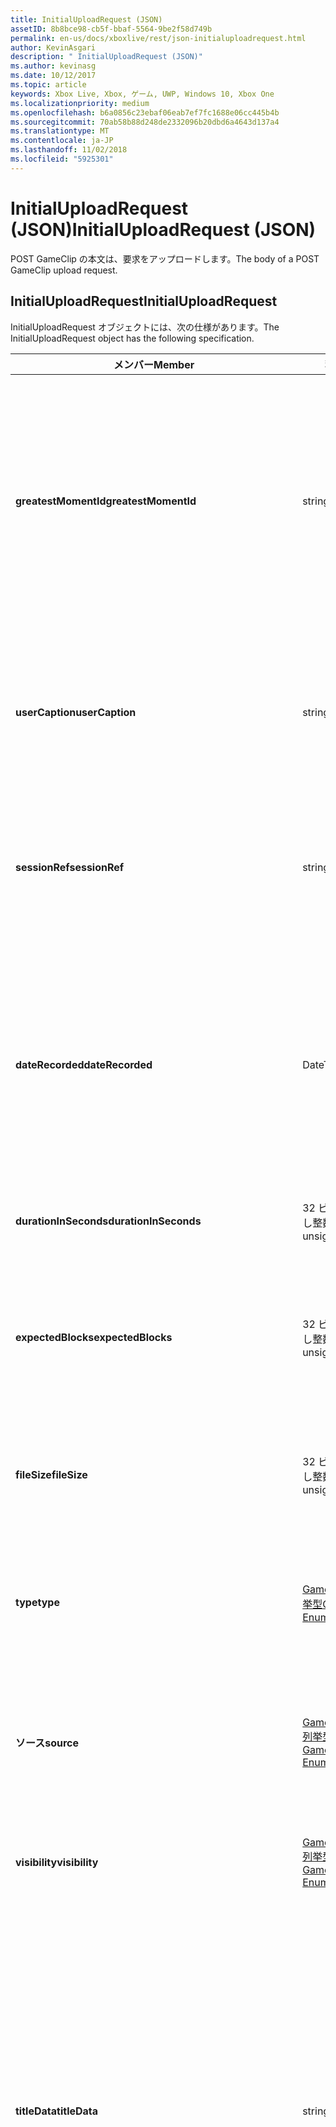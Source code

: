 ```yaml
---
title: InitialUploadRequest (JSON)
assetID: 8b8bce98-cb5f-bbaf-5564-9be2f58d749b
permalink: en-us/docs/xboxlive/rest/json-initialuploadrequest.html
author: KevinAsgari
description: " InitialUploadRequest (JSON)"
ms.author: kevinasg
ms.date: 10/12/2017
ms.topic: article
keywords: Xbox Live, Xbox, ゲーム, UWP, Windows 10, Xbox One
ms.localizationpriority: medium
ms.openlocfilehash: b6a0856c23ebaf06eab7ef7fc1688e06cc445b4b
ms.sourcegitcommit: 70ab58b88d248de2332096b20dbd6a4643d137a4
ms.translationtype: MT
ms.contentlocale: ja-JP
ms.lasthandoff: 11/02/2018
ms.locfileid: "5925301"
---
```

# <a name="initialuploadrequest-json"></a><span data-ttu-id="54b17-104">InitialUploadRequest (JSON)</span><span class="sxs-lookup"><span data-stu-id="54b17-104">InitialUploadRequest (JSON)</span></span>
<span data-ttu-id="54b17-105">POST GameClip の本文は、要求をアップロードします。</span><span class="sxs-lookup"><span data-stu-id="54b17-105">The body of a POST GameClip upload request.</span></span> 
<a id="ID4EN"></a>

 
## <a name="initialuploadrequest"></a><span data-ttu-id="54b17-106">InitialUploadRequest</span><span class="sxs-lookup"><span data-stu-id="54b17-106">InitialUploadRequest</span></span>
 
<span data-ttu-id="54b17-107">InitialUploadRequest オブジェクトには、次の仕様があります。</span><span class="sxs-lookup"><span data-stu-id="54b17-107">The InitialUploadRequest object has the following specification.</span></span>
 
| <span data-ttu-id="54b17-108">メンバー</span><span class="sxs-lookup"><span data-stu-id="54b17-108">Member</span></span>| <span data-ttu-id="54b17-109">種類</span><span class="sxs-lookup"><span data-stu-id="54b17-109">Type</span></span>| <span data-ttu-id="54b17-110">説明</span><span class="sxs-lookup"><span data-stu-id="54b17-110">Description</span></span>| 
| --- | --- | --- | 
| <b><span data-ttu-id="54b17-111">greatestMomentId</span><span class="sxs-lookup"><span data-stu-id="54b17-111">greatestMomentId</span></span></b>| <span data-ttu-id="54b17-112">string</span><span class="sxs-lookup"><span data-stu-id="54b17-112">string</span></span>| <span data-ttu-id="54b17-113">文字列は、テキストのクリップの名として使用する ID。</span><span class="sxs-lookup"><span data-stu-id="54b17-113">The string ID for the text to use as the name for the clip.</span></span> <span data-ttu-id="54b17-114">これの管理し、タイトルの開発者によってタイトルの構成ファイル内のローカライズされました。</span><span class="sxs-lookup"><span data-stu-id="54b17-114">This is managed and localized in the config file for the title by the developer of the title.</span></span>| 
| <b><span data-ttu-id="54b17-115">userCaption</span><span class="sxs-lookup"><span data-stu-id="54b17-115">userCaption</span></span></b>| <span data-ttu-id="54b17-116">string</span><span class="sxs-lookup"><span data-stu-id="54b17-116">string</span></span>| <span data-ttu-id="54b17-117">省略可能。</span><span class="sxs-lookup"><span data-stu-id="54b17-117">Optional.</span></span> <span data-ttu-id="54b17-118">ユーザーが入力したの代替名最大 250 文字の最大長のゲーム クリップされます。</span><span class="sxs-lookup"><span data-stu-id="54b17-118">Alternate user-entered name for game clip up to a maximum length of 250 characters.</span></span>| 
| <b><span data-ttu-id="54b17-119">sessionRef</span><span class="sxs-lookup"><span data-stu-id="54b17-119">sessionRef</span></span></b>| <span data-ttu-id="54b17-120">string</span><span class="sxs-lookup"><span data-stu-id="54b17-120">string</span></span>| <span data-ttu-id="54b17-121">省略可能。</span><span class="sxs-lookup"><span data-stu-id="54b17-121">Optional.</span></span> <span data-ttu-id="54b17-122">レコーディングの実行中になるゲーム セッションの参照です。</span><span class="sxs-lookup"><span data-stu-id="54b17-122">Game session reference during which the recording was done.</span></span>| 
| <b><span data-ttu-id="54b17-123">dateRecorded</span><span class="sxs-lookup"><span data-stu-id="54b17-123">dateRecorded</span></span></b>| <span data-ttu-id="54b17-124">DateTime</span><span class="sxs-lookup"><span data-stu-id="54b17-124">DateTime</span></span>| <span data-ttu-id="54b17-125">UTC で、レコーディングを開始した時刻。</span><span class="sxs-lookup"><span data-stu-id="54b17-125">The time the recording was started, in UTC.</span></span> <span data-ttu-id="54b17-126">ISO 8601 形式の文字列としてマーシャ リング (詳細については、<a href="http://www.w3.org/TR/NOTE-datetime">日付と時刻の形式</a>を参照) の書式を設定します。</span><span class="sxs-lookup"><span data-stu-id="54b17-126">Marshalled as a string in ISO 8601 format (see <a href="http://www.w3.org/TR/NOTE-datetime">Date and Time Formats</a> for more information).</span></span>| 
| <b><span data-ttu-id="54b17-127">durationInSeconds</span><span class="sxs-lookup"><span data-stu-id="54b17-127">durationInSeconds</span></span></b>| <span data-ttu-id="54b17-128">32 ビットの符号なし整数</span><span class="sxs-lookup"><span data-stu-id="54b17-128">32-bit unsigned integer</span></span>| <span data-ttu-id="54b17-129">秒単位でのクリップの長さ。</span><span class="sxs-lookup"><span data-stu-id="54b17-129">The length of the clip in seconds.</span></span>| 
| <b><span data-ttu-id="54b17-130">expectedBlocks</span><span class="sxs-lookup"><span data-stu-id="54b17-130">expectedBlocks</span></span></b>| <span data-ttu-id="54b17-131">32 ビットの符号なし整数</span><span class="sxs-lookup"><span data-stu-id="54b17-131">32-bit unsigned integer</span></span>| <span data-ttu-id="54b17-132">省略可能。</span><span class="sxs-lookup"><span data-stu-id="54b17-132">Optional.</span></span> <span data-ttu-id="54b17-133">ファイルを分類するブロックの数。</span><span class="sxs-lookup"><span data-stu-id="54b17-133">Number of blocks into which file will be divided.</span></span> <span data-ttu-id="54b17-134">省略ファイルは、1 つの要求で送信されます。</span><span class="sxs-lookup"><span data-stu-id="54b17-134">Omit if file will be transmitted in a single request.</span></span>| 
| <b><span data-ttu-id="54b17-135">fileSize</span><span class="sxs-lookup"><span data-stu-id="54b17-135">fileSize</span></span></b>| <span data-ttu-id="54b17-136">32 ビットの符号なし整数</span><span class="sxs-lookup"><span data-stu-id="54b17-136">32-bit unsigned integer</span></span>| <span data-ttu-id="54b17-137">ファイル サイズのアップロードされるビデオのバイト数。</span><span class="sxs-lookup"><span data-stu-id="54b17-137">File size in bytes of the video that will be uploaded.</span></span>| 
| <b><span data-ttu-id="54b17-138">type</span><span class="sxs-lookup"><span data-stu-id="54b17-138">type</span></span></b>| [<span data-ttu-id="54b17-139">GameClipType 列挙型</span><span class="sxs-lookup"><span data-stu-id="54b17-139">GameClipType Enumeration</span></span>](../enums/gvr-enum-gamecliptypes.md)| <span data-ttu-id="54b17-140">コンマ区切りで列挙型の文字列値としてマーシャ リング、クリップの種類です。</span><span class="sxs-lookup"><span data-stu-id="54b17-140">The type of clip, marshaled as a string value of the enumeration that is comma-delimited.</span></span>| 
| <b><span data-ttu-id="54b17-141">ソース</span><span class="sxs-lookup"><span data-stu-id="54b17-141">source</span></span></b>| [<span data-ttu-id="54b17-142">GameClipSource 列挙型</span><span class="sxs-lookup"><span data-stu-id="54b17-142">GameClipSource Enumeration</span></span>](../enums/gvr-enum-gameclipsource.md)| <span data-ttu-id="54b17-143">クリップの元の指定、列挙体の文字列値としてマーシャ リングします。</span><span class="sxs-lookup"><span data-stu-id="54b17-143">Specifies how the clip was sourced, marshaled as a string value of the enumeration.</span></span>| 
| <b><span data-ttu-id="54b17-144">visibility</span><span class="sxs-lookup"><span data-stu-id="54b17-144">visibility</span></span></b>| [<span data-ttu-id="54b17-145">GameClipVisibility 列挙型</span><span class="sxs-lookup"><span data-stu-id="54b17-145">GameClipVisibility Enumeration</span></span>](../enums/gvr-enum-gameclipvisibility.md)| <span data-ttu-id="54b17-146">システムの公開後に、ゲーム クリップの可視性を指定します。</span><span class="sxs-lookup"><span data-stu-id="54b17-146">Specifies the visibility of the game clip once it is published in the system.</span></span>| 
| <b><span data-ttu-id="54b17-147">titleData</span><span class="sxs-lookup"><span data-stu-id="54b17-147">titleData</span></span></b>| <span data-ttu-id="54b17-148">string</span><span class="sxs-lookup"><span data-stu-id="54b17-148">string</span></span>| <span data-ttu-id="54b17-149">省略可能。</span><span class="sxs-lookup"><span data-stu-id="54b17-149">Optional.</span></span> <span data-ttu-id="54b17-150">このクリップに関連付けられているタイトル固有のプロパティのプロパティ バッグです。</span><span class="sxs-lookup"><span data-stu-id="54b17-150">Property bag for title-specific properties associated with this clip.</span></span> <span data-ttu-id="54b17-151">格納され、として返された-です。</span><span class="sxs-lookup"><span data-stu-id="54b17-151">Stored and returned as-is.</span></span> <span data-ttu-id="54b17-152">タイトル デベロッパーは、クリップに関するメタデータを保持するため、このフィールドを使用できます。</span><span class="sxs-lookup"><span data-stu-id="54b17-152">Title developers can use this field to persist their own metadata about a clip.</span></span>| 
| <b><span data-ttu-id="54b17-153">titleData</span><span class="sxs-lookup"><span data-stu-id="54b17-153">titleData</span></span></b>| <span data-ttu-id="54b17-154">string</span><span class="sxs-lookup"><span data-stu-id="54b17-154">string</span></span>| <span data-ttu-id="54b17-155">省略可能。</span><span class="sxs-lookup"><span data-stu-id="54b17-155">Optional.</span></span> <span data-ttu-id="54b17-156">このクリップに関連付けられているコンソールに固有のプロパティのプロパティ バッグです。</span><span class="sxs-lookup"><span data-stu-id="54b17-156">Property bag for console-specific properties associated with this clip.</span></span> <span data-ttu-id="54b17-157">格納され、として返された-です。</span><span class="sxs-lookup"><span data-stu-id="54b17-157">Stored and returned as-is.</span></span> <span data-ttu-id="54b17-158">本体のプラットフォームでは、クリップに関するメタデータを保持するため、このフィールドを使用できます。</span><span class="sxs-lookup"><span data-stu-id="54b17-158">Console Platform can use this field to persist their own metadata about a clip.</span></span>| 
| <b><span data-ttu-id="54b17-159">systemProperties</span><span class="sxs-lookup"><span data-stu-id="54b17-159">systemProperties</span></span></b>| <span data-ttu-id="54b17-160">string</span><span class="sxs-lookup"><span data-stu-id="54b17-160">string</span></span>| <span data-ttu-id="54b17-161">省略可能。</span><span class="sxs-lookup"><span data-stu-id="54b17-161">Optional.</span></span> <span data-ttu-id="54b17-162">このクリップに関連付けられているコンソールに固有のプロパティのプロパティ バッグです。</span><span class="sxs-lookup"><span data-stu-id="54b17-162">Property bag for console-specific properties associated with this clip.</span></span> <span data-ttu-id="54b17-163">格納され、として返されます。</span><span class="sxs-lookup"><span data-stu-id="54b17-163">Stored and returned as is.</span></span> <span data-ttu-id="54b17-164">本体のプラットフォームでは、クリップに関するメタデータを保持するため、このフィールドを使用できます。</span><span class="sxs-lookup"><span data-stu-id="54b17-164">Console Platform can use this field to persist their own metadata about a clip.</span></span>| 
| <b><span data-ttu-id="54b17-165">usersInSession</span><span class="sxs-lookup"><span data-stu-id="54b17-165">usersInSession</span></span></b>| <span data-ttu-id="54b17-166">文字列の配列</span><span class="sxs-lookup"><span data-stu-id="54b17-166">array of string</span></span>| <span data-ttu-id="54b17-167">省略可能。</span><span class="sxs-lookup"><span data-stu-id="54b17-167">Optional.</span></span> <span data-ttu-id="54b17-168">現在のセッション内のユーザーの一覧。</span><span class="sxs-lookup"><span data-stu-id="54b17-168">A list of the users in the current session.</span></span>| 
| <b><span data-ttu-id="54b17-169">thumbnailSource</span><span class="sxs-lookup"><span data-stu-id="54b17-169">thumbnailSource</span></span></b>| [<span data-ttu-id="54b17-170">ThumbnailSource 列挙型</span><span class="sxs-lookup"><span data-stu-id="54b17-170">ThumbnailSource Enumeration</span></span>](../enums/gvr-enum-thumbnailsource.md)| <span data-ttu-id="54b17-171">省略可能。</span><span class="sxs-lookup"><span data-stu-id="54b17-171">Optional.</span></span> <span data-ttu-id="54b17-172">サムネイルのソース。</span><span class="sxs-lookup"><span data-stu-id="54b17-172">The source of the thumbnail.</span></span>| 
| <b><span data-ttu-id="54b17-173">thumbnailOffsetMillseconds</span><span class="sxs-lookup"><span data-stu-id="54b17-173">thumbnailOffsetMillseconds</span></span></b>| <span data-ttu-id="54b17-174">32 ビット符号付き整数</span><span class="sxs-lookup"><span data-stu-id="54b17-174">32-bit signed integer</span></span>| <span data-ttu-id="54b17-175">生成されたオフセットのサムネイルを (ミリ秒単位) のオフセットを指定します。</span><span class="sxs-lookup"><span data-stu-id="54b17-175">Specifies the offset (in milliseconds) for offset generated thumbnails.</span></span> <span data-ttu-id="54b17-176"><b>ThumbnailSource</b>をオフセットを設定するときに指定だけです。</span><span class="sxs-lookup"><span data-stu-id="54b17-176">Only specified when <b>thumbnailSource</b> is set to Offset.</span></span>| 
| <b><span data-ttu-id="54b17-177">savedByUser</span><span class="sxs-lookup"><span data-stu-id="54b17-177">savedByUser</span></span></b>| <span data-ttu-id="54b17-178">ブール値</span><span class="sxs-lookup"><span data-stu-id="54b17-178">Boolean value</span></span>| <span data-ttu-id="54b17-179">省略可能。</span><span class="sxs-lookup"><span data-stu-id="54b17-179">Optional.</span></span> <span data-ttu-id="54b17-180">FIFO 記憶域ではなく、ユーザーのクォータに保存するクリップを設定します。</span><span class="sxs-lookup"><span data-stu-id="54b17-180">Sets the clip to be saved to the user's quota instead of FIFO storage.</span></span> <span data-ttu-id="54b17-181">既定値は false です。</span><span class="sxs-lookup"><span data-stu-id="54b17-181">Defaults to false.</span></span>| 
  
<a id="ID4ERH"></a>

 
## <a name="sample-json-syntax"></a><span data-ttu-id="54b17-182">JSON 構文の例</span><span class="sxs-lookup"><span data-stu-id="54b17-182">Sample JSON syntax</span></span>
 

```json
{
   "greatestMomentId": "123abc",
   "userCaption": "OMG Look at this!",
   "sessionRef": "4587552a-a5ad-4c4c-a787-5bc5af70e4c9",
   "dateRecorded": "2012-12-23T11:08:08Z",
   "durationInSeconds": 27,
   "expectedBlocks": 7,
   "fileSize": 1234567,
   "type": "MagicMoment, Achievement",
   "source": "Console",
   "visibility": "Default",
   "titleData": "{ 'Boss': 'The Invincible' }",
   "systemProperties": "{ 'Id': '123456', 'Location': 'C:\\videos\\123456.mp4' }",
   "thumbnailSource": "Offset",
   "thumbnailOffsetMillseconds": 20000,
   "savedByUser": false
 }
    
```

  
<a id="ID4E1H"></a>

 
## <a name="see-also"></a><span data-ttu-id="54b17-183">関連項目</span><span class="sxs-lookup"><span data-stu-id="54b17-183">See also</span></span>
 
<a id="ID4E3H"></a>

 
##### <a name="parent"></a><span data-ttu-id="54b17-184">Parent</span><span class="sxs-lookup"><span data-stu-id="54b17-184">Parent</span></span> 

[<span data-ttu-id="54b17-185">JavaScript Object Notation (JSON) オブジェクト リファレンス</span><span class="sxs-lookup"><span data-stu-id="54b17-185">JavaScript Object Notation (JSON) Object Reference</span></span>](atoc-xboxlivews-reference-json.md)

   